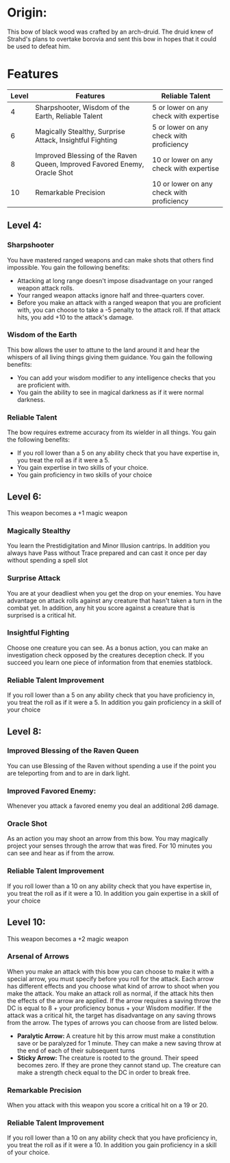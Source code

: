 # Origin:
This bow of black wood was crafted by an arch-druid. The druid knew of Strahd's plans to overtake borovia and sent this bow in hopes that it could be used to defeat him.

# Features
Level|Features|Reliable Talent
---|---|---
4|Sharpshooter, Wisdom of the Earth, Reliable Talent | 5 or lower on any check with expertise
6|Magically Stealthy, Surprise Attack, Insightful Fighting| 5 or lower on any check with proficiency
8|Improved Blessing of the Raven Queen, Improved Favored Enemy, Oracle Shot| 10 or lower on any check with expertise
10|Remarkable Precision| 10 or lower on any check with proficiency

## Level 4:
### Sharpshooter
You have mastered ranged weapons and can make shots that others find impossible. You gain the following benefits:
-   Attacking at long range doesn't impose disadvantage on your ranged weapon attack rolls.
-   Your ranged weapon attacks ignore half and three-quarters cover.
-   Before you make an attack with a ranged weapon that you are proficient with, you can choose to take a -5 penalty to the attack roll. If that attack hits, you add +10 to the attack's damage.

### Wisdom of the Earth
This bow allows the user to attune to the land around it and hear the whispers of all living things giving them guidance. You gain the following benefits:
- You can add your wisdom modifier to any intelligence checks that you are proficient with.
- You gain the ability to see in magical darkness as if it were normal darkness.

### Reliable Talent
The bow requires extreme accuracy from its wielder in all things. You gain the following benefits:
- If you roll lower than a 5 on any ability check that you have expertise in, you treat the roll as if it were a 5.
- You gain expertise in two skills of your choice.
- You gain proficiency in two skills of your choice

## Level 6:
This weapon becomes a +1 magic weapon

### Magically Stealthy
You learn the Prestidigitation and Minor Illusion cantrips. In addition you always have Pass without Trace prepared and can cast it once per day without spending a spell slot

### Surprise Attack
You are at your deadliest when you get the drop on your enemies. You have advantage on attack rolls against any creature that hasn't taken a turn in the combat yet. In addition, any hit you score against a creature that is surprised is a critical hit.

### Insightful Fighting
Choose one creature you can see. As a bonus action, you can make an investigation check opposed by the creatures deception check. If you succeed you learn one piece of information from that enemies statblock.

### Reliable Talent Improvement
If you roll lower than a 5 on any ability check that you have proficiency in, you treat the roll as if it were a 5. In addition you gain proficiency in a skill of your choice

## Level 8:
### Improved Blessing of the Raven Queen
You can use Blessing of the Raven without spending a use if the point you are teleporting from and to are in dark light.

### Improved Favored Enemy:
Whenever you attack a favored enemy you deal an additional 2d6 damage.

### Oracle Shot
As an action you may shoot an arrow from this bow. You may magically project your senses through the arrow that was fired. For 10 minutes you can see and hear as if from the arrow.

### Reliable Talent Improvement
If you roll lower than a 10 on any ability check that you have expertise in, you treat the roll as if it were a 10. In addition you gain expertise in a skill of your choice


## Level 10:
This weapon becomes a +2 magic weapon

### Arsenal of Arrows
When you make an attack with this bow you can choose to make it with a special arrow, you must specify before you roll for the attack. Each arrow has different effects and you choose what kind of arrow to shoot when you make the attack. You make an attack roll as normal, if the attack hits then the effects of the arrow are applied. If the arrow requires a saving throw the DC is equal to 8 + your proficiency bonus + your Wisdom modifier. If the attack was a critical hit, the target has disadvantage on any saving throws from the arrow. The types of arrows you can choose from are listed below.
- **Paralytic Arrow:** A creature hit by this arrow must make a constitution save or be paralyzed for 1 minute. They can make a new saving throw at the end of each of their subsequent turns
- **Sticky Arrow:** The creature is rooted to the ground. Their speed becomes zero. If they are prone they cannot stand up. The creature can make a strength check equal to the DC in order to break free.

### Remarkable Precision
When you attack with this weapon you score a critical hit on a 19 or 20.

### Reliable Talent Improvement
If you roll lower than a 10 on any ability check that you have proficiency in, you treat the roll as if it were a 10. In addition you gain proficiency in a skill of your choice.